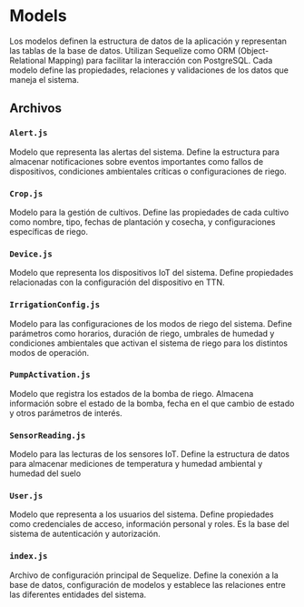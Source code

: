 # Models

Los modelos definen la estructura de datos de la aplicación y representan las tablas de la base de datos. Utilizan Sequelize como ORM (Object-Relational Mapping) para facilitar la interacción con PostgreSQL. Cada modelo define las propiedades, relaciones y validaciones de los datos que maneja el sistema.

## Archivos

### `Alert.js`
Modelo que representa las alertas del sistema. Define la estructura para almacenar notificaciones sobre eventos importantes como fallos de dispositivos, condiciones ambientales críticas o configuraciones de riego.

### `Crop.js`
Modelo para la gestión de cultivos. Define las propiedades de cada cultivo como nombre, tipo, fechas de plantación y cosecha, y configuraciones específicas de riego.

### `Device.js`
Modelo que representa los dispositivos IoT del sistema. Define propiedades relacionadas con la configuración del dispositivo en TTN.

### `IrrigationConfig.js`
Modelo para las configuraciones de los modos de riego del sistema. Define parámetros como horarios, duración de riego, umbrales de humedad y condiciones ambientales que activan el sistema de riego para los distintos modos de operación.

### `PumpActivation.js`
Modelo que registra los estados de la bomba de riego. Almacena información sobre el estado de la bomba, fecha en el que cambio de estado y otros parámetros de interés.

### `SensorReading.js`
Modelo para las lecturas de los sensores IoT. Define la estructura de datos para almacenar mediciones de temperatura y humedad ambiental y humedad del suelo

### `User.js`
Modelo que representa a los usuarios del sistema. Define propiedades como credenciales de acceso, información personal y roles. Es la base del sistema de autenticación y autorización.

### `index.js`
Archivo de configuración principal de Sequelize. Define la conexión a la base de datos, configuración de modelos y establece las relaciones entre las diferentes entidades del sistema.


